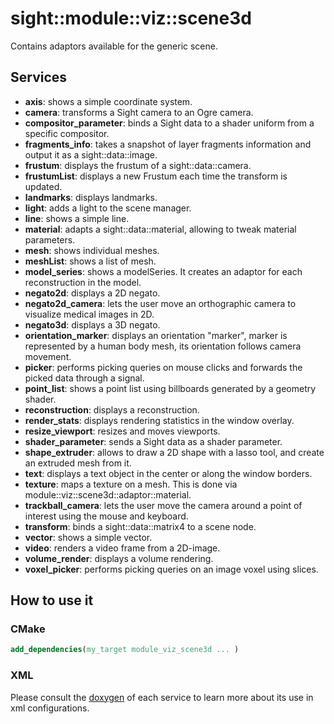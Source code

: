 # sight::module::viz::scene3d

Contains adaptors available for the generic scene.

## Services

- **axis**: shows a simple coordinate system.
- **camera**: transforms a Sight camera to an Ogre camera.
- **compositor_parameter**: binds a Sight data to a shader uniform from a specific compositor.
- **fragments_info**: takes a snapshot of layer fragments information and output it as a sight::data::image.
- **frustum**: displays the frustum of a sight::data::camera.
- **frustumList**: displays a new Frustum each time the transform is updated.
- **landmarks**: displays landmarks.
- **light**: adds a light to the scene manager.
- **line**: shows a simple line.
- **material**: adapts a sight::data::material, allowing to tweak material parameters.
- **mesh**: shows individual meshes.
- **meshList**: shows a list of mesh.
- **model_series**: shows a modelSeries. It creates an adaptor for each reconstruction in the model.
- **negato2d**: displays a 2D negato.
- **negato2d_camera**: lets the user move an orthographic camera to visualize medical images in 2D.
- **negato3d**: displays a 3D negato.
- **orientation_marker**: displays an orientation "marker", marker is represented by a human body mesh, its orientation follows camera movement.
- **picker**: performs picking queries on mouse clicks and forwards the picked data through a signal.
- **point_list**: shows a point list using billboards generated by a geometry shader.
- **reconstruction**: displays a reconstruction.
- **render_stats**: displays rendering statistics in the window overlay.
- **resize_viewport**: resizes and moves viewports.
- **shader_parameter**: sends a Sight data as a shader parameter.
- **shape_extruder**: allows to draw a 2D shape with a lasso tool, and create an extruded mesh from it.
- **text**: displays a text object in the center or along the window borders.
- **texture**: maps a texture on a mesh. This is done via module::viz::scene3d::adaptor::material.
- **trackball_camera**: lets the user move the camera around a point of interest using the mouse and keyboard.
- **transform**: binds a sight::data::matrix4 to a scene node.
- **vector**: shows a simple vector.
- **video**: renders a video frame from a 2D-image.
- **volume_render**: displays a volume rendering.
- **voxel_picker**: performs picking queries on an image voxel using slices.

## How to use it

### CMake

```cmake
add_dependencies(my_target module_viz_scene3d ... )
```

### XML

Please consult the [doxygen](https://sight.pages.ircad.fr/sight) of each service to learn more about its use in xml configurations.
